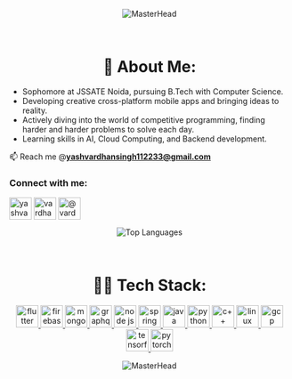 <p align="center">
<!--   <img src="https://assets-global.website-files.com/5ef9f09160a5c429970bc031/642815e98fbcbed931bfb3e6_Flutter%20Animations_Cover-p-2600.png" alt="MasterHead" /> -->
  <img src="https://i.giphy.com/media/v1.Y2lkPTc5MGI3NjExNnFuOHNzenN2c3FsdTN4ZW56cGtpZTI4dDY4dWI0NnBuMmpocDUyeiZlcD12MV9pbnRlcm5hbF9naWZfYnlfaWQmY3Q9Zw/UPMj1ho1WDjU5KLwQh/giphy.gif" alt="MasterHead" />
</p>

<br>

<h1 align="center">💫 About Me:</h1>
<ul>
  <li>Sophomore at JSSATE Noida, pursuing B.Tech with Computer Science.</li>
  <li>Developing creative cross-platform mobile apps and bringing ideas to reality.</li>
  <li>Actively diving into the world of competitive programming, finding harder and harder problems to solve each day.</li>
  <li>Learning skills in AI, Cloud Computing, and Backend development.</li>
</ul>

<p></p>

📫 Reach me @**yashvardhansingh112233@gmail.com**



<h3 align="left">Connect with me:</h3>
<p align="left" >
<a href="https://linkedin.com/in/vardhan-ysh" target="blank"><img align="center" src="https://www.vectorlogo.zone/logos/linkedin/linkedin-tile.svg" alt="yashvardhan singh" height="40" width="40" /></a>
<a href="https://instagram.com/vardhan.ysh" target="blank"><img align="center" src="https://www.vectorlogo.zone/logos/instagram/instagram-icon.svg" alt="vardhan.ysh" height="40" width="40" /></a>
<a href="https://x.com/vardhan_ysh" target="blank"><img align="center" src="https://www.freepnglogos.com/uploads/twitter-x-logo-png/twitter-x-logo-png-9.png" alt="@vardhan_ysh" height="40" width="40" /></a>
</p>



<p align="center">
  <img src="https://github-readme-stats.vercel.app/api/top-langs/?username=Vardhan-ysh&layout=donut&theme=dark#gh-dark-mode-only" alt="Top Languages" />
</p>

<br>


<h1 align="center">🧑‍💻 Tech Stack:</h1>
<p align="center"> 
<a href="https://flutter.dev" target="_blank" rel="noreferrer"> 
  <img src="https://www.vectorlogo.zone/logos/flutterio/flutterio-icon.svg" alt="flutter" width="40" height="40"/> 
</a>
<a href="https://firebase.google.com/" target="_blank" rel="noreferrer"> 
  <img src="https://www.vectorlogo.zone/logos/firebase/firebase-icon.svg" alt="firebase" width="40" height="40"/> 
</a>
<a href="https://www.mongodb.com" target="_blank" rel="noreferrer"> 
  <img src="https://www.vectorlogo.zone/logos/mongodb/mongodb-icon.svg" alt="mongodb" width="40" height="40"/> 
</a>
<a href="https://graphql.org/" target="_blank" rel="noreferrer"> 
  <img src="https://www.vectorlogo.zone/logos/graphql/graphql-icon.svg" alt="graphql" width="40" height="40"/> 
</a>
<a href="https://nodejs.org" target="_blank" rel="noreferrer"> 
  <img src="https://www.vectorlogo.zone/logos/nodejs/nodejs-icon.svg" alt="node js" width="40" height="40"/> 
</a>
<a href="https://spring.io/" target="_blank" rel="noreferrer">
  <img src="https://www.vectorlogo.zone/logos/springio/springio-icon.svg" alt="spring" width="40" height="40"/>
</a>
<a href="https://www.java.com" target="_blank" rel="noreferrer"> 
  <img src="https://www.vectorlogo.zone/logos/java/java-vertical.svg" alt="java" width="40" height="40"/> 
</a>
<a href="https://www.python.org" target="_blank" rel="noreferrer"> 
  <img src="https://www.vectorlogo.zone/logos/python/python-icon.svg" alt="python" width="40" height="40"/> 
</a>
<a href="https://isocpp.org/" target="_blank" rel="noreferrer"> 
  <img src="https://upload.wikimedia.org/wikipedia/commons/thumb/1/18/ISO_C%2B%2B_Logo.svg/1024px-ISO_C%2B%2B_Logo.svg.png" alt="c++" width="40" height="40"/> 
</a>
<a href="https://www.linux.org/" target="_blank" rel="noreferrer"> 
  <img src="https://www.vectorlogo.zone/logos/linux/linux-icon.svg" alt="linux" width="40" height="40"/> 
</a>
<a href="https://cloud.google.com" target="_blank" rel="noreferrer"> 
  <img src="https://www.vectorlogo.zone/logos/google_cloud/google_cloud-icon.svg" alt="gcp" width="40" height="40"/> 
</a>
<a href="https://www.tensorflow.org/" target="_blank" rel="noreferrer">
  <img src="https://www.vectorlogo.zone/logos/tensorflow/tensorflow-icon.svg" alt="tensorflow" width="40" height="40"/>
</a>
<a href="https://pytorch.org/" target="_blank" rel="noreferrer">
  <img src="https://www.vectorlogo.zone/logos/pytorch/pytorch-icon.svg" alt="pytorch" width="40" height="40"/>
</a>

</p>



<p align="center">
  <img src="https://www.bing.com/th/id/OGC.1e2b8a2af09c72ebbc1c7121fa68e84e?pid=1.7&rurl=https%3a%2f%2fwww.mindinventory.com%2fblog%2fwp-content%2fuploads%2f2022%2f10%2fflutter-firebase.gif&ehk=mj6owfmqGFyEC8ycYO3k4fPZJIct0MWgO5HijX7IZVc%3d" alt="MasterHead" />
</p>
